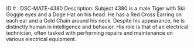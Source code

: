 ID # : DSC-MATE-4380
Description: Subject 4380 is a male Tiger with Ski Goggle eyes and a Doge Hat on his head. He has a Red Cross Earring on each ear and a Gold Chain around his neck. Despite his appearance, he is distinctly human in intelligence and behavior. His role is that of an electrical technician, often tasked with performing repairs and maintenance on various electrical equipment.